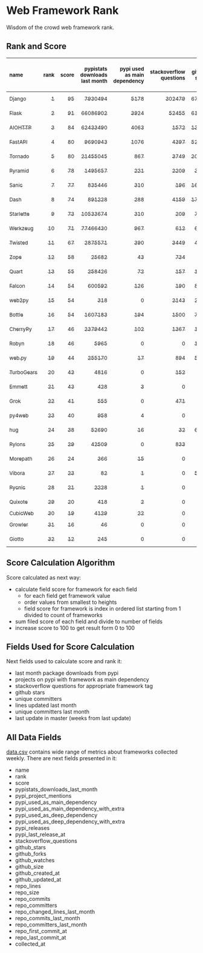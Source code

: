 # Web Framework Rank
Wisdom of the crowd web framework rank.

## Rank and Score
<sub>name</sub> | <sub>rank</sub> | <sub>score</sub> | <sub>pypistats downloads last month</sub> | <sub>pypi used as main dependency</sub> | <sub>stackoverflow questions</sub> | <sub>github stars</sub> | <sub>repo unique committers</sub> | <sub>repo changed lines last month</sub> | <sub>repo unique committers last month</sub> | <sub>repo last commit</sub>
:--- | ---: | ---: | ---: | ---: | ---: | ---: | ---: | ---: | ---: | ---:
[<sub>Django</sub>](https://github.com/django/django "first commit: 2005-07-13") | [<sub>1</sub>](# "  +0 last week") | [<sub>95</sub>](# "  -2 last week") | [<sub>7930494</sub>](# "  #7 in pypistats downloads last month -6.71% last week") | [<sub>5178</sub>](# "  #1 in pypi used as main dependency +0.37% last week") | [<sub>302479</sub>](# "  #1 in stackoverflow questions +0.12% last week") | [<sub>67912</sub>](# "  #1 in github stars +0.12% last week") | [<sub>2817</sub>](# "  #1 in repo unique committers +0.11% last week") | [<sub>6255</sub>](# "  #1 in repo changed lines last month +10.61% last week") | [<sub>31</sub>](# "  #1 in repo unique committers last month +14.81% last week") | [<sub>2022-12-30</sub>](# "▼ #3 in repo last commit 1 week ago")
[<sub>Flask</sub>](https://github.com/pallets/flask "first commit: 2010-04-06; uses: Werkzeug") | [<sub>2</sub>](# "  +0 last week") | [<sub>91</sub>](# "  -3 last week") | [<sub>66086902</sub>](# "  #2 in pypistats downloads last month -4.21% last week") | [<sub>3924</sub>](# "  #3 in pypi used as main dependency +0.38% last week") | [<sub>52455</sub>](# "  #2 in stackoverflow questions +0.09% last week") | [<sub>61427</sub>](# "  #2 in github stars +0.09% last week") | [<sub>818</sub>](# "  #2 in repo unique committers +0.0% last week") | [<sub>392</sub>](# "▼ #10 in repo changed lines last month -43.11% last week") | [<sub>7</sub>](# "  #2 in repo unique committers last month -22.22% last week") | [<sub>2022-12-29</sub>](# "▼ #3 in repo last commit 1 week ago")
[<sub>AIOHTTP</sub>](https://github.com/aio-libs/aiohttp "first commit: 2013-10-01") | [<sub>3</sub>](# "  +0 last week") | [<sub>84</sub>](# "  -4 last week") | [<sub>62433490</sub>](# "  #3 in pypistats downloads last month -1.72% last week") | [<sub>4063</sub>](# "  #2 in pypi used as main dependency +0.3% last week") | [<sub>1572</sub>](# "  #9 in stackoverflow questions +0.13% last week") | [<sub>13140</sub>](# "  #7 in github stars +0.09% last week") | [<sub>689</sub>](# "  #3 in repo unique committers +0.15% last week") | [<sub>159</sub>](# "▼ #14 in repo changed lines last month -47.35% last week") | [<sub>5</sub>](# "▼ #4 in repo unique committers last month -44.44% last week") | [<sub>2022-12-30</sub>](# "▼ #3 in repo last commit 1 week ago")
[<sub>FastAPI</sub>](https://github.com/tiangolo/fastapi "first commit: 2018-12-05; uses: Starlette") | [<sub>4</sub>](# "  +0 last week") | [<sub>80</sub>](# "  -5 last week") | [<sub>9690943</sub>](# "  #6 in pypistats downloads last month -6.91% last week") | [<sub>1076</sub>](# "  #4 in pypi used as main dependency +0.47% last week") | [<sub>4397</sub>](# "  #3 in stackoverflow questions +0.99% last week") | [<sub>52940</sub>](# "  #3 in github stars +0.35% last week") | [<sub>417</sub>](# "  #6 in repo unique committers +0.0% last week") | [<sub>328</sub>](# "▼ #11 in repo changed lines last month -71.3% last week") | [<sub>4</sub>](# "▼ #6 in repo unique committers last month -50.0% last week") | [<sub>2022-12-16</sub>](# "▼ #18 in repo last commit 3 weeks ago")
[<sub>Tornado</sub>](https://github.com/tornadoweb/tornado "first commit: 2009-09-09") | [<sub>5</sub>](# "  +0 last week") | [<sub>80</sub>](# "  -3 last week") | [<sub>21455045</sub>](# "  #4 in pypistats downloads last month +1.99% last week") | [<sub>867</sub>](# "  #6 in pypi used as main dependency +0.46% last week") | [<sub>3749</sub>](# "  #5 in stackoverflow questions +0.0% last week") | [<sub>20919</sub>](# "  #4 in github stars +0.06% last week") | [<sub>446</sub>](# "  #5 in repo unique committers +0.22% last week") | [<sub>122</sub>](# "▼ #15 in repo changed lines last month -92.77% last week") | [<sub>2</sub>](# "▲ #11 in repo unique committers last month +100.0% last week") | [<sub>2022-12-27</sub>](# "▲ #3 in repo last commit 1 week ago")
[<sub>Pyramid</sub>](https://github.com/Pylons/pyramid "first commit: 2008-07-04; used by: CubicWeb") | [<sub>6</sub>](# "▲ +8 last week") | [<sub>78</sub>](# "▲ +24 last week") | [<sub>1495657</sub>](# "  #11 in pypistats downloads last month -1.42% last week") | [<sub>221</sub>](# "  #11 in pypi used as main dependency +0.0% last week") | [<sub>2209</sub>](# "  #7 in stackoverflow questions +0.0% last week") | [<sub>3741</sub>](# "  #16 in github stars +0.19% last week") | [<sub>362</sub>](# "▲ #7 in repo unique committers +1.12% last week") | [<sub>400</sub>](# "▲ #9 in repo changed lines last month +100% last week") | [<sub>7</sub>](# "▲ #2 in repo unique committers last month +100% last week") | [<sub>2022-12-31</sub>](# "▲ #1 in repo last commit 1 week ago")
[<sub>Sanic</sub>](https://github.com/sanic-org/sanic "first commit: 2016-05-26") | [<sub>7</sub>](# "  +0 last week") | [<sub>77</sub>](# "  +0 last week") | [<sub>835446</sub>](# "  #13 in pypistats downloads last month -3.07% last week") | [<sub>310</sub>](# "  #8 in pypi used as main dependency +0.0% last week") | [<sub>196</sub>](# "  #18 in stackoverflow questions +0.51% last week") | [<sub>16730</sub>](# "  #6 in github stars +0.11% last week") | [<sub>360</sub>](# "▼ #8 in repo unique committers +0.0% last week") | [<sub>3859</sub>](# "  #2 in repo changed lines last month +0.36% last week") | [<sub>5</sub>](# "▲ #4 in repo unique committers last month -28.57% last week") | [<sub>2022-12-27</sub>](# "▲ #3 in repo last commit 1 week ago")
[<sub>Dash</sub>](https://github.com/plotly/dash "first commit: 2015-04-10") | [<sub>8</sub>](# "▼ -2 last week") | [<sub>74</sub>](# "▼ -4 last week") | [<sub>891228</sub>](# "  #12 in pypistats downloads last month -7.67% last week") | [<sub>288</sub>](# "  #10 in pypi used as main dependency +0.35% last week") | [<sub>4159</sub>](# "  #4 in stackoverflow questions +0.24% last week") | [<sub>17877</sub>](# "  #5 in github stars +0.13% last week") | [<sub>159</sub>](# "  #15 in repo unique committers +0.0% last week") | [<sub>1268</sub>](# "▲ #4 in repo changed lines last month -14.32% last week") | [<sub>3</sub>](# "▼ #8 in repo unique committers last month -25.0% last week") | [<sub>2022-12-17</sub>](# "▼ #13 in repo last commit 3 weeks ago")
[<sub>Starlette</sub>](https://github.com/encode/starlette "first commit: 2018-06-25; used by: FastAPI") | [<sub>9</sub>](# "▲ +1 last week") | [<sub>73</sub>](# "▲ +5 last week") | [<sub>10533674</sub>](# "  #5 in pypistats downloads last month -6.66% last week") | [<sub>310</sub>](# "▲ #8 in pypi used as main dependency +0.98% last week") | [<sub>209</sub>](# "  #17 in stackoverflow questions +0.48% last week") | [<sub>7729</sub>](# "  #10 in github stars +0.18% last week") | [<sub>228</sub>](# "  #12 in repo unique committers +0.0% last week") | [<sub>401</sub>](# "▲ #8 in repo changed lines last month +35.93% last week") | [<sub>3</sub>](# "  #8 in repo unique committers last month +0.0% last week") | [<sub>2022-12-29</sub>](# "▲ #3 in repo last commit 1 week ago")
[<sub>Werkzeug</sub>](https://github.com/pallets/werkzeug "first commit: 2007-05-04; used by: Flask and Quart") | [<sub>10</sub>](# "▼ -2 last week") | [<sub>71</sub>](# "▼ -3 last week") | [<sub>77466430</sub>](# "  #1 in pypistats downloads last month -3.54% last week") | [<sub>967</sub>](# "  #5 in pypi used as main dependency +0.62% last week") | [<sub>612</sub>](# "  #15 in stackoverflow questions -0.16% last week") | [<sub>6240</sub>](# "  #12 in github stars +0.06% last week") | [<sub>473</sub>](# "  #4 in repo unique committers +0.0% last week") | [<sub>27</sub>](# "  #18 in repo changed lines last month +0.0% last week") | [<sub>2</sub>](# "  #11 in repo unique committers last month +0.0% last week") | [<sub>2022-12-19</sub>](# "▼ #13 in repo last commit 2 weeks ago")
[<sub>Twisted</sub>](https://github.com/twisted/twisted "first commit: 2001-07-09") | [<sub>11</sub>](# "▼ -2 last week") | [<sub>67</sub>](# "▼ -4 last week") | [<sub>2875571</sub>](# "  #8 in pypistats downloads last month -6.4% last week") | [<sub>390</sub>](# "  #7 in pypi used as main dependency +0.0% last week") | [<sub>3449</sub>](# "  #6 in stackoverflow questions +0.09% last week") | [<sub>4879</sub>](# "  #15 in github stars +0.16% last week") | [<sub>291</sub>](# "  #9 in repo unique committers +0.0% last week") | [<sub>42</sub>](# "▼ #17 in repo changed lines last month -30.0% last week") | [<sub>2</sub>](# "▼ #11 in repo unique committers last month -33.33% last week") | [<sub>2022-12-12</sub>](# "▼ #18 in repo last commit 3 weeks ago")
[<sub>Zope</sub>](https://github.com/zopefoundation/Zope "first commit: 1996-06-17") | [<sub>12</sub>](# "▼ -1 last week") | [<sub>58</sub>](# "▼ -2 last week") | [<sub>25682</sub>](# "  #19 in pypistats downloads last month -1.8% last week") | [<sub>43</sub>](# "  #16 in pypi used as main dependency +0.0% last week") | [<sub>734</sub>](# "  #14 in stackoverflow questions +0.0% last week") | [<sub>313</sub>](# "  #25 in github stars -0.32% last week") | [<sub>173</sub>](# "  #14 in repo unique committers +0.0% last week") | [<sub>513</sub>](# "▲ #7 in repo changed lines last month +0.0% last week") | [<sub>4</sub>](# "  #6 in repo unique committers last month +0.0% last week") | [<sub>2022-12-23</sub>](# "▼ #13 in repo last commit 2 weeks ago")
[<sub>Quart</sub>](https://github.com/pallets/quart "first commit: 2017-05-14; uses: Werkzeug") | [<sub>13</sub>](# "▲ +3 last week") | [<sub>55</sub>](# "▲ +6 last week") | [<sub>258426</sub>](# "  #15 in pypistats downloads last month -10.09% last week") | [<sub>72</sub>](# "  #15 in pypi used as main dependency +0.0% last week") | [<sub>157</sub>](# "  #20 in stackoverflow questions +0.0% last week") | [<sub>1525</sub>](# "  #20 in github stars +0.59% last week") | [<sub>84</sub>](# "  #19 in repo unique committers +1.2% last week") | [<sub>15</sub>](# "  #19 in repo changed lines last month +114.29% last week") | [<sub>2</sub>](# "▲ #11 in repo unique committers last month +100.0% last week") | [<sub>2022-12-31</sub>](# "▲ #1 in repo last commit 1 week ago")
[<sub>Falcon</sub>](https://github.com/falconry/falcon "first commit: 2012-12-06; used by: hug") | [<sub>14</sub>](# "▼ -2 last week") | [<sub>54</sub>](# "▼ -5 last week") | [<sub>600592</sub>](# "  #14 in pypistats downloads last month -5.52% last week") | [<sub>126</sub>](# "  #13 in pypi used as main dependency +0.0% last week") | [<sub>190</sub>](# "  #19 in stackoverflow questions +0.0% last week") | [<sub>8986</sub>](# "  #8 in github stars +0.04% last week") | [<sub>202</sub>](# "  #13 in repo unique committers +0.0% last week") | [<sub>7</sub>](# "▼ #20 in repo changed lines last month -82.93% last week") | [<sub>1</sub>](# "▼ #16 in repo unique committers last month -50.0% last week") | [<sub>2022-12-02</sub>](# "▼ #20 in repo last commit 5 weeks ago")
[<sub>web2py</sub>](https://github.com/web2py/web2py "first commit: 2011-11-23") | [<sub>15</sub>](# "  +0 last week") | [<sub>54</sub>](# "  +3 last week") | [<sub>318</sub>](# "  #29 in pypistats downloads last month -0.62% last week") | [<sub>0</sub>](# "  #26 in pypi used as main dependency +100% last week") | [<sub>2143</sub>](# "  #8 in stackoverflow questions +0.0% last week") | [<sub>2027</sub>](# "  #17 in github stars +0.05% last week") | [<sub>271</sub>](# "  #10 in repo unique committers +0.0% last week") | [<sub>188</sub>](# "▲ #13 in repo changed lines last month +526.67% last week") | [<sub>2</sub>](# "▲ #11 in repo unique committers last month +100.0% last week") | [<sub>2022-12-29</sub>](# "▲ #3 in repo last commit 1 week ago")
[<sub>Bottle</sub>](https://github.com/bottlepy/bottle "first commit: 2009-06-30") | [<sub>16</sub>](# "▼ -3 last week") | [<sub>54</sub>](# "▼ +0 last week") | [<sub>1607183</sub>](# "  #10 in pypistats downloads last month -9.24% last week") | [<sub>194</sub>](# "  #12 in pypi used as main dependency +0.0% last week") | [<sub>1500</sub>](# "  #10 in stackoverflow questions +0.0% last week") | [<sub>7843</sub>](# "  #9 in github stars +0.05% last week") | [<sub>231</sub>](# "  #11 in repo unique committers +0.0% last week") | [<sub>0</sub>](# "▼ #21 in repo changed lines last month +100% last week") | [<sub>0</sub>](# "▼ #21 in repo unique committers last month +100% last week") | [<sub>2022-09-05</sub>](# "  #22 in repo last commit 17 weeks ago")
[<sub>CherryPy</sub>](https://github.com/cherrypy/cherrypy "first commit: 2004-11-20") | [<sub>17</sub>](# "▲ +1 last week") | [<sub>46</sub>](# "▲ -1 last week") | [<sub>2379442</sub>](# "  #9 in pypistats downloads last month -0.27% last week") | [<sub>102</sub>](# "  #14 in pypi used as main dependency +0.0% last week") | [<sub>1367</sub>](# "  #11 in stackoverflow questions +0.0% last week") | [<sub>1630</sub>](# "  #19 in github stars +0.06% last week") | [<sub>145</sub>](# "  #16 in repo unique committers +0.0% last week") | [<sub>0</sub>](# "▼ #21 in repo changed lines last month +100% last week") | [<sub>0</sub>](# "▼ #21 in repo unique committers last month +100% last week") | [<sub>2022-07-17</sub>](# "  #23 in repo last commit 24 weeks ago")
[<sub>Robyn</sub>](https://github.com/sansyrox/robyn "first commit: 2021-05-22") | [<sub>18</sub>](# "▼ -1 last week") | [<sub>46</sub>](# "▼ -3 last week") | [<sub>5965</sub>](# "  #20 in pypistats downloads last month -6.48% last week") | [<sub>0</sub>](# "  #26 in pypi used as main dependency +100% last week") | [<sub>0</sub>](# "  #23 in stackoverflow questions +100% last week") | [<sub>1770</sub>](# "  #18 in github stars +0.51% last week") | [<sub>30</sub>](# "  #24 in repo unique committers +0.0% last week") | [<sub>1725</sub>](# "  #3 in repo changed lines last month -23.57% last week") | [<sub>3</sub>](# "  #8 in repo unique committers last month +0.0% last week") | [<sub>2022-12-20</sub>](# "▼ #13 in repo last commit 2 weeks ago")
[<sub>web.py</sub>](https://github.com/webpy/webpy "first commit: 1970-01-01") | [<sub>19</sub>](# "▲ +1 last week") | [<sub>44</sub>](# "▲ -1 last week") | [<sub>255170</sub>](# "  #16 in pypistats downloads last month -5.26% last week") | [<sub>17</sub>](# "  #18 in pypi used as main dependency +0.0% last week") | [<sub>894</sub>](# "  #12 in stackoverflow questions -0.33% last week") | [<sub>5763</sub>](# "  #13 in github stars +0.07% last week") | [<sub>94</sub>](# "  #18 in repo unique committers +0.0% last week") | [<sub>0</sub>](# "▼ #21 in repo changed lines last month +100% last week") | [<sub>0</sub>](# "▼ #21 in repo unique committers last month +100% last week") | [<sub>2022-11-22</sub>](# "▼ #21 in repo last commit 6 weeks ago")
[<sub>TurboGears</sub>](https://github.com/TurboGears/tg2 "first commit: 2007-06-27") | [<sub>20</sub>](# "▼ -1 last week") | [<sub>43</sub>](# "▼ -3 last week") | [<sub>4816</sub>](# "  #21 in pypistats downloads last month -13.19% last week") | [<sub>0</sub>](# "  #26 in pypi used as main dependency +100% last week") | [<sub>152</sub>](# "  #21 in stackoverflow questions +0.0% last week") | [<sub>775</sub>](# "  #22 in github stars +0.0% last week") | [<sub>35</sub>](# "  #23 in repo unique committers +0.0% last week") | [<sub>828</sub>](# "▲ #5 in repo changed lines last month -1.66% last week") | [<sub>1</sub>](# "▼ #16 in repo unique committers last month +0.0% last week") | [<sub>2022-12-20</sub>](# "▼ #13 in repo last commit 2 weeks ago")
[<sub>Emmett</sub>](https://github.com/emmett-framework/emmett "first commit: 2014-10-22") | [<sub>21</sub>](# "▲ +1 last week") | [<sub>43</sub>](# "▲ +4 last week") | [<sub>428</sub>](# "  #26 in pypistats downloads last month -8.74% last week") | [<sub>3</sub>](# "  #22 in pypi used as main dependency +0.0% last week") | [<sub>0</sub>](# "  #23 in stackoverflow questions +100% last week") | [<sub>796</sub>](# "  #21 in github stars +0.13% last week") | [<sub>22</sub>](# "  #27 in repo unique committers +0.0% last week") | [<sub>570</sub>](# "▲ #6 in repo changed lines last month +1935.71% last week") | [<sub>1</sub>](# "▼ #16 in repo unique committers last month +0.0% last week") | [<sub>2022-12-25</sub>](# "▲ #3 in repo last commit 1 week ago")
[<sub>Grok</sub>](https://github.com/zopefoundation/grok "first commit: 2006-10-14") | [<sub>22</sub>](# "▼ -1 last week") | [<sub>41</sub>](# "▼ +2 last week") | [<sub>555</sub>](# "  #25 in pypistats downloads last month -7.19% last week") | [<sub>0</sub>](# "  #26 in pypi used as main dependency +100% last week") | [<sub>471</sub>](# "  #16 in stackoverflow questions +0.64% last week") | [<sub>21</sub>](# "  #31 in github stars +0.0% last week") | [<sub>41</sub>](# "  #21 in repo unique committers +0.0% last week") | [<sub>264</sub>](# "  #12 in repo changed lines last month +206.98% last week") | [<sub>1</sub>](# "▼ #16 in repo unique committers last month +0.0% last week") | [<sub>2022-12-29</sub>](# "▲ #3 in repo last commit 1 week ago")
[<sub>py4web</sub>](https://github.com/web2py/py4web "first commit: 2019-03-25") | [<sub>23</sub>](# "▲ +1 last week") | [<sub>40</sub>](# "▲ +2 last week") | [<sub>958</sub>](# "  #24 in pypistats downloads last month +21.57% last week") | [<sub>4</sub>](# "  #21 in pypi used as main dependency +0.0% last week") | [<sub>0</sub>](# "  #23 in stackoverflow questions +100% last week") | [<sub>188</sub>](# "  #27 in github stars +0.0% last week") | [<sub>64</sub>](# "  #20 in repo unique committers +0.0% last week") | [<sub>46</sub>](# "▼ #16 in repo changed lines last month +6.98% last week") | [<sub>1</sub>](# "▼ #16 in repo unique committers last month +0.0% last week") | [<sub>2022-12-30</sub>](# "▲ #3 in repo last commit 1 week ago")
[<sub>hug</sub>](https://github.com/hugapi/hug "first commit: 2015-07-17; uses: Falcon") | [<sub>24</sub>](# "▼ -1 last week") | [<sub>38</sub>](# "▼ -1 last week") | [<sub>52690</sub>](# "  #17 in pypistats downloads last month -5.41% last week") | [<sub>16</sub>](# "  #19 in pypi used as main dependency +0.0% last week") | [<sub>32</sub>](# "  #22 in stackoverflow questions +0.0% last week") | [<sub>6682</sub>](# "  #11 in github stars +0.0% last week") | [<sub>123</sub>](# "  #17 in repo unique committers +0.0% last week") | [<sub>0</sub>](# "▼ #21 in repo changed lines last month +100% last week") | [<sub>0</sub>](# "▼ #21 in repo unique committers last month +100% last week") | [<sub>2020-08-10</sub>](# "  #27 in repo last commit 125 weeks ago")
[<sub>Pylons</sub>](https://github.com/Pylons/pylons "first commit: 2006-02-18") | [<sub>25</sub>](# "  +0 last week") | [<sub>29</sub>](# "  +0 last week") | [<sub>42509</sub>](# "  #18 in pypistats downloads last month -15.35% last week") | [<sub>0</sub>](# "  #26 in pypi used as main dependency +100% last week") | [<sub>833</sub>](# "  #13 in stackoverflow questions +0.0% last week") | [<sub>222</sub>](# "  #26 in github stars +0.0% last week") | [<sub>36</sub>](# "  #22 in repo unique committers +0.0% last week") | [<sub>0</sub>](# "▼ #21 in repo changed lines last month +100% last week") | [<sub>0</sub>](# "▼ #21 in repo unique committers last month +100% last week") | [<sub>2018-01-12</sub>](# "  #30 in repo last commit 260 weeks ago")
[<sub>Morepath</sub>](https://github.com/morepath/morepath "first commit: 2013-07-17") | [<sub>26</sub>](# "  +0 last week") | [<sub>24</sub>](# "  +0 last week") | [<sub>366</sub>](# "  #28 in pypistats downloads last month -10.95% last week") | [<sub>15</sub>](# "  #20 in pypi used as main dependency +0.0% last week") | [<sub>0</sub>](# "  #23 in stackoverflow questions +100% last week") | [<sub>396</sub>](# "  #24 in github stars +0.0% last week") | [<sub>28</sub>](# "  #25 in repo unique committers +0.0% last week") | [<sub>0</sub>](# "▼ #21 in repo changed lines last month +100% last week") | [<sub>0</sub>](# "▼ #21 in repo unique committers last month +100% last week") | [<sub>2022-05-29</sub>](# "  #25 in repo last commit 31 weeks ago")
[<sub>Vibora</sub>](https://github.com/vibora-io/vibora "first commit: 2018-06-13") | [<sub>27</sub>](# "  +0 last week") | [<sub>23</sub>](# "  +0 last week") | [<sub>82</sub>](# "  #31 in pypistats downloads last month -5.75% last week") | [<sub>1</sub>](# "  #24 in pypi used as main dependency +0.0% last week") | [<sub>0</sub>](# "  #23 in stackoverflow questions +100% last week") | [<sub>5708</sub>](# "  #14 in github stars -0.02% last week") | [<sub>27</sub>](# "  #26 in repo unique committers +0.0% last week") | [<sub>0</sub>](# "▼ #21 in repo changed lines last month +100% last week") | [<sub>0</sub>](# "▼ #21 in repo unique committers last month +100% last week") | [<sub>2019-02-11</sub>](# "  #29 in repo last commit 203 weeks ago")
[<sub>Pycnic</sub>](https://github.com/nullism/pycnic "first commit: 2015-11-04") | [<sub>28</sub>](# "  +0 last week") | [<sub>21</sub>](# "  +0 last week") | [<sub>2228</sub>](# "  #23 in pypistats downloads last month -8.05% last week") | [<sub>1</sub>](# "  #24 in pypi used as main dependency +0.0% last week") | [<sub>0</sub>](# "  #23 in stackoverflow questions +100% last week") | [<sub>156</sub>](# "  #28 in github stars +0.0% last week") | [<sub>11</sub>](# "  #28 in repo unique committers +0.0% last week") | [<sub>0</sub>](# "▼ #21 in repo changed lines last month +100% last week") | [<sub>0</sub>](# "▼ #21 in repo unique committers last month +100% last week") | [<sub>2022-04-05</sub>](# "  #26 in repo last commit 39 weeks ago")
[<sub>Quixote</sub>](https://github.com/nascheme/quixote "first commit: 2006-03-16") | [<sub>29</sub>](# "  +0 last week") | [<sub>20</sub>](# "  +0 last week") | [<sub>418</sub>](# "  #27 in pypistats downloads last month -2.79% last week") | [<sub>2</sub>](# "  #23 in pypi used as main dependency +0.0% last week") | [<sub>0</sub>](# "  #23 in stackoverflow questions +100% last week") | [<sub>80</sub>](# "  #29 in github stars +0.0% last week") | [<sub>6</sub>](# "  #29 in repo unique committers +0.0% last week") | [<sub>0</sub>](# "▼ #21 in repo changed lines last month +100% last week") | [<sub>0</sub>](# "▼ #21 in repo unique committers last month +100% last week") | [<sub>2022-06-23</sub>](# "  #24 in repo last commit 28 weeks ago")
[<sub>CubicWeb</sub>](https://forge.extranet.logilab.fr/cubicweb/cubicweb "uses: Pyramid") | [<sub>30</sub>](# "  +0 last week") | [<sub>19</sub>](# "  -1 last week") | [<sub>4129</sub>](# "  #22 in pypistats downloads last month -20.64% last week") | [<sub>22</sub>](# "  #17 in pypi used as main dependency +0.0% last week") | [<sub>0</sub>](# "  #23 in stackoverflow questions +100% last week") | [<sub>0</sub>](# "  #32 in github stars +100% last week") | [<sub>0</sub>](# "  #32 in repo unique committers +100% last week") | [<sub>0</sub>](# "▼ #21 in repo changed lines last month +100% last week") | [<sub>0</sub>](# "▼ #21 in repo unique committers last month +100% last week") | [<sub></sub>](# "  #31 in repo last commit")
[<sub>Growler</sub>](https://github.com/pyGrowler/Growler "first commit: 2014-08-17") | [<sub>31</sub>](# "  +0 last week") | [<sub>16</sub>](# "  -1 last week") | [<sub>46</sub>](# "  #32 in pypistats downloads last month +4.55% last week") | [<sub>0</sub>](# "  #26 in pypi used as main dependency +100% last week") | [<sub>0</sub>](# "  #23 in stackoverflow questions +100% last week") | [<sub>687</sub>](# "  #23 in github stars +0.0% last week") | [<sub>6</sub>](# "  #29 in repo unique committers +0.0% last week") | [<sub>0</sub>](# "▼ #21 in repo changed lines last month +100% last week") | [<sub>0</sub>](# "▼ #21 in repo unique committers last month +100% last week") | [<sub>2020-03-08</sub>](# "  #28 in repo last commit 147 weeks ago")
[<sub>Giotto</sub>](https://github.com/priestc/giotto "first commit: 2012-02-26") | [<sub>32</sub>](# "  +0 last week") | [<sub>12</sub>](# "  -1 last week") | [<sub>245</sub>](# "  #30 in pypistats downloads last month -8.92% last week") | [<sub>0</sub>](# "  #26 in pypi used as main dependency +100% last week") | [<sub>0</sub>](# "  #23 in stackoverflow questions +100% last week") | [<sub>57</sub>](# "  #30 in github stars +0.0% last week") | [<sub>3</sub>](# "  #31 in repo unique committers +0.0% last week") | [<sub>0</sub>](# "▼ #21 in repo changed lines last month +100% last week") | [<sub>0</sub>](# "▼ #21 in repo unique committers last month +100% last week") | [<sub>2013-10-07</sub>](# "  #31 in repo last commit 482 weeks ago")

## Score Calculation Algorithm
Score calculated as next way:
- calculate field score for framework for each field
  - for each field get framework value
  - order values from smallest to heights
  - field score for framework is index in ordered list starting from 1 divided to count of frameworks
- sum filed score of each field and divide to number of fields
- increase score to 100 to get result form 0 to 100

## Fields Used for Score Calculation
Next fields used to calculate score and rank it:
- last month package downloads from pypi
- projects on pypi with framework as main dependency
- stackoverflow questions for appropriate framework tag
- github stars
- unique committers
- lines updated last month
- unique committers last month
- last update in master (weeks from last update)

## All Data Fields
[data.csv](data.csv) contains wide range of metrics about frameworks collected weekly.
There are next fields presented in it: 

- name
- rank
- score
- pypistats_downloads_last_month
- pypi_project_mentions
- pypi_used_as_main_dependency
- pypi_used_as_main_dependency_with_extra
- pypi_used_as_deep_dependency
- pypi_used_as_deep_dependency_with_extra
- pypi_releases
- pypi_last_release_at
- stackoverflow_questions
- github_stars
- github_forks
- github_watches
- github_size
- github_created_at
- github_updated_at
- repo_lines
- repo_size
- repo_commits
- repo_committers
- repo_changed_lines_last_month
- repo_commits_last_month
- repo_committers_last_month
- repo_first_commit_at
- repo_last_commit_at
- collected_at
